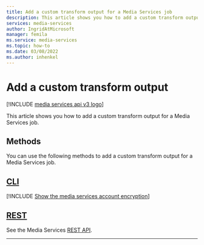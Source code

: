 ```yaml
---
title: Add a custom transform output for a Media Services job
description: This article shows you how to add a custom transform output for a Media Services job.
services: media-services
author: IngridAtMicrosoft
manager: femila
ms.service: media-services
ms.topic: how-to
ms.date: 03/08/2022
ms.author: inhenkel
---
```

# Add a custom transform output

[!INCLUDE [media services api v3 logo](./includes/v3-hr.md)]

<!-- NOTE: The following are in the includes folder and are reused in other How To articles. All task based content should be in the includes folder with the task- prefix prepended to the file name. -->

This article shows you how to add a custom transform output for a Media Services job.

## Methods

You can use the following methods to add a custom transform output for a Media Services job.

## [CLI](#tab/cli/)

[!INCLUDE [Show the media services account encryption](./includes/task-add-custom-transform-output-cli.md)]

## [REST](#tab/rest/)

See the Media Services [REST API](/rest/api/media/transforms).

---
